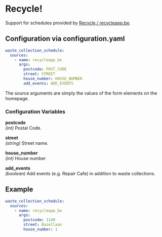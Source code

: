 # Recycle!

Support for schedules provided by [Recycle / recycleapp.be](https://www.recycleapp.be/).

## Configuration via configuration.yaml

```yaml
waste_collection_schedule:
  sources:
    - name: recycleapp_be
      args:
        postcode: POST_CODE
        street: STREET
        house_number: HOUSE_NUMBER
        add_events: ADD_EVENTS
```

The source arguments are simply the values of the form elements on the homepage.

### Configuration Variables

**postcode**  
*(int)*
Postal Code.

**street**  
*(string)*
Street name.

**house_number**  
*(int)*
House number

**add_events**  
*(boolean)*
Add events (e.g. Repair Cafe) in addition to waste collections.

## Example

```yaml
waste_collection_schedule:
  sources:
    - name: recycleapp_be
      args:
        postcode: 1140
        street: Bazellaan
        house_number: 1
```
